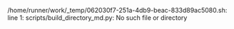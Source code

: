 /home/runner/work/_temp/062030f7-251a-4db9-beac-833d89ac5080.sh: line 1: scripts/build_directory_md.py: No such file or directory
